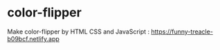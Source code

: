 # color-flipper
Make color-flipper by HTML CSS and JavaScript :
https://funny-treacle-b09bcf.netlify.app
